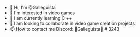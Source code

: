 - 👋 Hi, I'm @Galleguista
- 👀 I'm interested in video games
- 🌱 I am currently learning C ++
- 💞️ I am looking to collaborate in video game creation projects
- 📫 How to contact me
Discord: 👾Galleguista👾 # 3243

